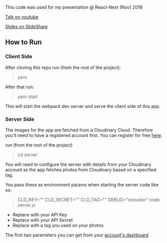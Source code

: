 This code was used for my presentation @ React-Next (Nov) 2018

[Talk on youtube](https://www.youtube.com/watch?v=O6pLZK3R2II)

[Slides on SlideShare](https://www.slideshare.net/yoavniran/react-responsively-render-responsibly) 


## How to Run

### Client Side

After cloning this repo run (from the root of the project):

> yarn 

After that run:

> yarn start

This will start the webpack dev server and serve the client side of this app.

### Server Side

The images for the app are fetched from a Cloudinary Cloud. Therefore you'll need to have a 
registered account first. You can register for free [here](https://cloudinary.com/users/register/free).

run (from the root of the project) 

> cd server

You will need to configure the server with details from your Cloudinary account as the app fetches
photos from Cloudinary based on a specified tag. 

You pass these as environment params when starting the server code like so: 

> CLD_KEY="<key>" CLD_SECRET="<secret>" CLD_TAG="<tag>" DEBUG="smocker" node server.js


* Replace <key> with your API Key
* Replace <secret> with your API Secret
* Replace <tag> with a tag you used on your photos

The first two parameters you can get from your [account's dashboard](https://cloudinary.com/console) 


